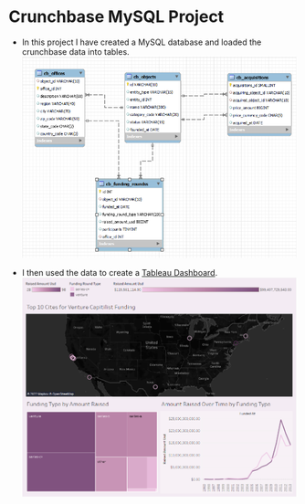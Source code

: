 # Crunchbase MySQL Project
* In this project I have created a MySQL database and loaded the crunchbase data into tables.
![sql](https://github.com/Kemo890/Crunchbase-MySQL-Project/blob/main/cberr.png?raw=true)

* I then used the data to create a [Tableau Dashboard](https://public.tableau.com/app/profile/hakeem.allen/viz/CrunchbaseDatabaseProject/VentureFundingDashboard).
![Dashboard](https://github.com/Kemo890/Crunchbase-MySQL-Project/blob/main/dashboard.png?raw=true)

